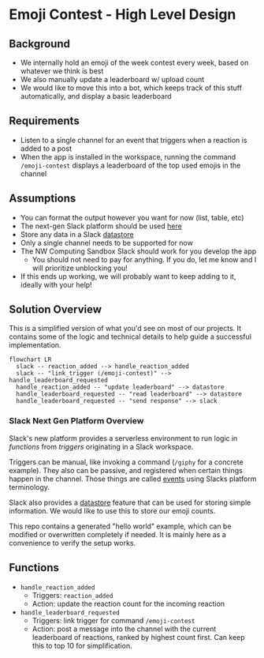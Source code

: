 # Emoji Contest - High Level Design

## Background

- We internally hold an emoji of the week contest every week, based on whatever
  we think is best
- We also manually update a leaderboard w/ upload count
- We would like to move this into a bot, which keeps track of this stuff
  automatically, and display a basic leaderboard

## Requirements

- Listen to a single channel for an event that triggers when a reaction is added
  to a post
- When the app is installed in the workspace, running the command
  `/emoji-contest` displays a leaderboard of the top used emojis in the channel

## Assumptions

- You can format the output however you want for now (list, table, etc)
- The next-gen Slack platform should be used
  [here](https://api.slack.com/future)
- Store any data in a Slack [datastore](https://api.slack.com/future/datastores)
- Only a single channel needs to be supported for now
- The NW Computing Sandbox Slack should work for you develop the app
  - You should not need to pay for anything. If you do, let me know and I will
    prioritize unblocking you!
- If this ends up working, we will probably want to keep adding to it, ideally
  with your help!

## Solution Overview

This is a simplified version of what you'd see on most of our projects. It
contains some of the logic and technical details to help guide a successful
implementation.

```mermaid
flowchart LR
  slack -- reaction_added --> handle_reaction_added
  slack -- "link_trigger (/emoji-contest)" --> handle_leaderboard_requested
  handle_reaction_added -- "update leaderboard" --> datastore
  handle_leaderboard_requested -- "read leaderboard" --> datastore
  handle_leaderboard_requested -- "send response" --> slack
```

### Slack Next Gen Platform Overview

Slack's new platform provides a serverless environment to run logic in
_functions_ from _triggers_ originating in a Slack workspace.

Triggers can be manual, like invoking a command (`/giphy` for a concrete
example). They also can be passive, and registered when certain things happen in
the channel. Those things are called
[events](https://api.slack.com/future/triggers/event) using Slacks platform
terminology.

Slack also provides a [datastore](https://api.slack.com/future/datastores)
feature that can be used for storing simple information. We would like to use
this to store our emoji counts.

This repo contains a generated "hello world" example, which can be modified or
overwritten completely if needed. It is mainly here as a convenience to verify
the setup works.

## Functions

- `handle_reaction_added`
  - Triggers: `reaction_added`
  - Action: update the reaction count for the incoming reaction
- `handle_leaderboard_requested`
  - Triggers: link trigger for command `/emoji-contest`
  - Action: post a message into the channel with the current leaderboard of
    reactions, ranked by highest count first. Can keep this to top 10 for
    simplification.
